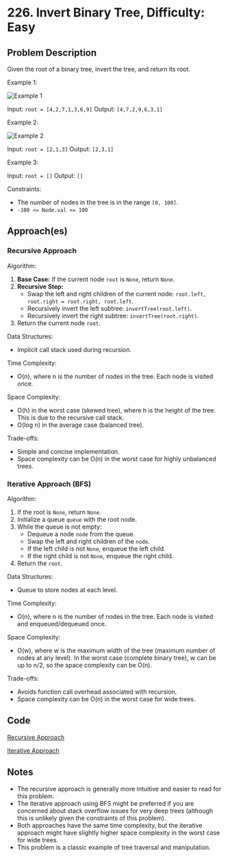 # 226. Invert Binary Tree, Difficulty: Easy

## Problem Description

Given the root of a binary tree, invert the tree, and return its root.

Example 1:

![Example 1](https://assets.leetcode.com/uploads/2021/03/14/invert1-tree.jpg)

Input: `root = [4,2,7,1,3,6,9]`
Output: `[4,7,2,9,6,3,1]`

Example 2:

![Example 2](https://assets.leetcode.com/uploads/2021/03/14/invert2-tree.jpg)

Input: `root = [2,1,3]`
Output: `[2,3,1]`

Example 3:

Input: `root = []`
Output: `[]`

Constraints:

- The number of nodes in the tree is in the range `[0, 100]`.
- `-100 <= Node.val <= 100`

## Approach(es)

### Recursive Approach

Algorithm:

1. **Base Case:** If the current node `root` is `None`, return `None`.
2. **Recursive Step:**
    - Swap the left and right children of the current node: `root.left, root.right = root.right, root.left`.
    - Recursively invert the left subtree: `invertTree(root.left)`.
    - Recursively invert the right subtree: `invertTree(root.right)`.
3. Return the current node `root`.

Data Structures:

- Implicit call stack used during recursion.

Time Complexity:

- O(n), where n is the number of nodes in the tree. Each node is visited once.

Space Complexity:

- O(h) in the worst case (skewed tree), where h is the height of the tree. This is due to the recursive call stack.
- O(log n) in the average case (balanced tree).

Trade-offs:

- Simple and concise implementation.
- Space complexity can be O(n) in the worst case for highly unbalanced trees.

### Iterative Approach (BFS)

Algorithm:

1. If the root is `None`, return `None`.
2. Initialize a queue `queue` with the root node.
3. While the queue is not empty:
    - Dequeue a node `node` from the queue.
    - Swap the left and right children of the `node`.
    - If the left child is not `None`, enqueue the left child.
    - If the right child is not `None`, enqueue the right child.
4. Return the `root`.

Data Structures:

- Queue to store nodes at each level.

Time Complexity:

- O(n), where n is the number of nodes in the tree. Each node is visited and enqueued/dequeued once.

Space Complexity:

- O(w), where w is the maximum width of the tree (maximum number of nodes at any level). In the worst case (complete binary tree), w can be up to n/2, so the space complexity can be O(n).

Trade-offs:

- Avoids function call overhead associated with recursion.
- Space complexity can be O(n) in the worst case for wide trees.

## Code

[Recursive Approach](./solution_recursive.py)

[Iterative Approach](./solution_iterative.py)

## Notes

- The recursive approach is generally more intuitive and easier to read for this problem.
- The iterative approach using BFS might be preferred if you are concerned about stack overflow issues for very deep trees (although this is unlikely given the constraints of this problem).
- Both approaches have the same time complexity, but the iterative approach might have slightly higher space complexity in the worst case for wide trees.
- This problem is a classic example of tree traversal and manipulation.
